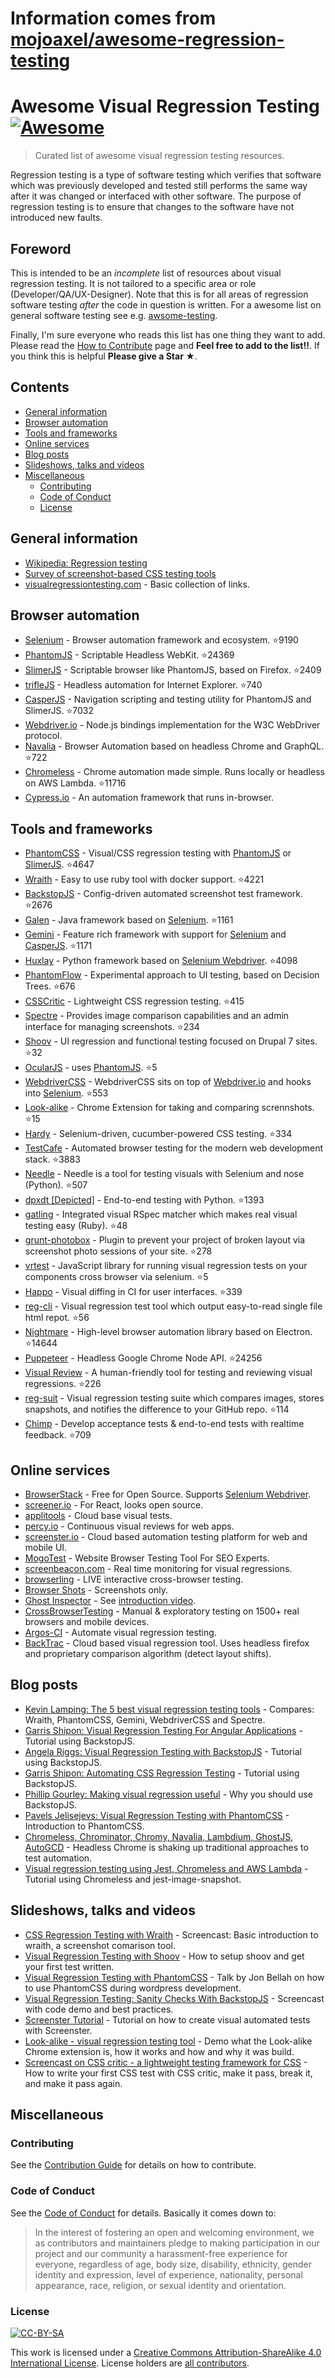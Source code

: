 # Information comes from [mojoaxel/awesome-regression-testing](https://github.com/mojoaxel/awesome-regression-testing)
# Awesome Visual Regression Testing [![Awesome](https://cdn.rawgit.com/sindresorhus/awesome/d7305f38d29fed78fa85652e3a63e154dd8e8829/media/badge.svg)](https://github.com/sindresorhus/awesome)
> Curated list of awesome visual regression testing resources.

Regression testing is a type of software testing which verifies that software which was previously developed and tested still performs the same way after it was changed or interfaced with other software. The purpose of regression testing is to ensure that changes to the software have not introduced new faults.

## Foreword
This is intended to be an *incomplete* list of resources about visual regression testing. It is not tailored to a specific area or role (Developer/QA/UX-Designer). Note that this is for all areas of regression software testing *after* the code in question is written. For a awesome list on general software testing see e.g. [awsome-testing](https://github.com/TheJambo/awesome-testing).

Finally, I'm sure everyone who reads this list has one thing they want to add. Please read the [How to Contribute](https://github.com/TheJambo/awesome-testing/blob/master/CONTRIBUTING.md) page and **Feel free to add to the list!!**. If you think this is helpful **Please give a Star ★**.

## Contents

* [General information](#general-information)
* [Browser automation](#browser-automation)
* [Tools and frameworks](#tools-and-frameworks)
* [Online services](#online-services)
* [Blog posts](#blog-posts)
* [Slideshows, talks and videos](#slideshows-talks-and-videos)
* [Miscellaneous](#Miscellaneous)
  * [Contributing](#contributing)
  * [Code of Conduct](#code-of-conduct)
  * [License](#license)

## General information

- [Wikipedia: Regression testing](https://en.wikipedia.org/wiki/Regression_testing)
- [Survey of screenshot-based CSS testing tools](https://gist.github.com/cvrebert/adf91e429906a4d746cd)
- [visualregressiontesting.com](https://visualregressiontesting.com/) - Basic collection of links.

## Browser automation

- [Selenium](https://github.com/SeleniumHQ/selenium) - Browser automation framework and ecosystem. :star:9190
- [PhantomJS](https://github.com/ariya/phantomjs) - Scriptable Headless WebKit. :star:24369
- [SlimerJS](https://github.com/laurentj/slimerjs) - Scriptable browser like PhantomJS, based on Firefox. :star:2409
- [trifleJS](https://github.com/sdesalas/trifleJS) - Headless automation for Internet Explorer. :star:740
- [CasperJS](https://github.com/casperjs/casperjs) - Navigation scripting and testing utility for PhantomJS and SlimerJS. :star:7032
- [Webdriver.io](https://github.com/webdriverio/webdriverio/) - Node.js bindings implementation for the W3C WebDriver protocol.
- [Navalia](https://github.com/joelgriffith/navalia) - Browser Automation based on headless Chrome and GraphQL. :star:722
- [Chromeless](https://github.com/graphcool/chromeless) - Chrome automation made simple. Runs locally or headless on AWS Lambda. :star:11716
- [Cypress.io](https://www.cypress.io/) - An automation framework that runs in-browser.

## Tools and frameworks

- [PhantomCSS](https://github.com/Huddle/PhantomCSS) - Visual/CSS regression testing with [PhantomJS](https://github.com/ariya/phantomjs) or [SlimerJS](https://github.com/laurentj/slimerjs). :star:4647
- [Wraith](https://github.com/BBC-News/wraith) - Easy to use ruby tool with docker support. :star:4221
- [BackstopJS](https://github.com/garris/BackstopJS) - Config-driven automated screenshot test framework. :star:2676
- [Galen](https://github.com/galenframework/galen) - Java framework based on [Selenium](https://github.com/SeleniumHQ/selenium). :star:1161
- [Gemini](https://github.com/gemini-testing/gemini) - Feature rich framework with support for [Selenium](https://github.com/SeleniumHQ/selenium) and  [CasperJS](https://github.com/casperjs/casperjs). :star:1171
- [Huxlay](https://github.com/facebookarchive/huxley) - Python framework based on [Selenium Webdriver](https://github.com/SeleniumHQ/selenium/tree/master/javascript/node/selenium-webdriver). :star:4098
- [PhantomFlow](https://github.com/Huddle/PhantomFlow) - Experimental approach to UI testing, based on Decision Trees. :star:676
- [CSSCritic](https://github.com/cburgmer/csscritic) - Lightweight CSS regression testing. :star:415
- [Spectre](https://github.com/wearefriday/spectre) - Provides image comparison capabilities and an admin interface for managing screenshots. :star:234
- [Shoov](https://github.com/shoov/shoov) - UI regression and functional testing focused on Drupal 7 sites. :star:32
- [OcularJS](https://github.com/mmacartney10/ocularjs) - uses [PhantomJS](https://github.com/ariya/phantomjs). :star:5
- [WebdriverCSS](https://github.com/webdriverio/webdrivercss) - WebdriverCSS sits on top of [Webdriver.io](https://github.com/webdriverio/webdriverio/) and hooks into [Selenium](https://github.com/SeleniumHQ/selenium). :star:553
- [Look-alike](https://github.com/kdzwinel/Look-alike) - Chrome Extension for taking and comparing scrennshots. :star:15
- [Hardy](https://github.com/thingsinjars/Hardy) - Selenium-driven, cucumber-powered CSS testing. :star:334
- [TestCafe](https://github.com/DevExpress/testcafe) - Automated browser testing for the modern web development stack. :star:3883
- [Needle](https://github.com/python-needle/needle) - Needle is a tool for testing visuals with Selenium and nose (Python). :star:507
- [dpxdt [Depicted]](https://github.com/bslatkin/dpxdt) - End-to-end testing with Python. :star:1393
- [gatling](https://github.com/gabrielrotbart/gatling) - Integrated visual RSpec matcher which makes real visual testing easy (Ruby). :star:48
- [grunt-photobox](https://github.com/stefanjudis/grunt-photobox) - Plugin to prevent your project of broken layout via screenshot photo sessions of your site. :star:278
- [vrtest](https://github.com/nathanmarks/vrtest) - JavaScript library for running visual regression tests on your components cross browser via selenium. :star:5
- [Happo](https://github.com/Galooshi/happo) - Visual diffing in CI for user interfaces. :star:339
- [reg-cli](https://github.com/bokuweb/reg-cli) - Visual regression test tool which output easy-to-read single file html repot. :star:56
- [Nightmare](https://github.com/segmentio/nightmare) - High-level browser automation library based on Electron. :star:14644
- [Puppeteer](https://github.com/GoogleChrome/puppeteer) - Headless Google Chrome Node API. :star:24256
- [Visual Review](https://github.com/xebia/VisualReview) - A human-friendly tool for testing and reviewing visual regressions. :star:226
- [reg-suit](https://github.com/reg-viz/reg-suit) - Visual regression testing suite which compares images, stores snapshots, and notifies the difference to your GitHub repo. :star:114
- [Chimp](https://github.com/xolvio/chimp) - Develop acceptance tests & end-to-end tests with realtime feedback. :star:709

## Online services

- [BrowserStack](https://www.browserstack.com) - Free for Open Source. Supports [Selenium Webdriver](https://github.com/SeleniumHQ/selenium/tree/master/javascript/node/selenium-webdriver).
- [screener.io](https://screener.io) - For React, looks open source.
- [applitools](https://applitools.com) - Cloud base visual tests.
- [percy.io](https://percy.io) - Continuous visual reviews for web apps.
- [screenster.io](http://screenster.io) - Cloud based automation testing platform for web and mobile UI.
- [MogoTest](http://mogotest.com) - Website Browser Testing Tool For SEO Experts.
- [screenbeacon.com](https://www.screenbeacon.com) - Real time monitoring for visual regressions.
- [browserling](https://www.browserling.com) - LIVE interactive cross-browser testing.
- [Browser Shots](http://browsershots.org) - Screenshots only.
- [Ghost Inspector](https://ghostinspector.com) - See [introduction video](https://vimeo.com/ghostinspector/intro).
- [CrossBrowserTesting](https://crossbrowsertesting.com) - Manual & exploratory testing on 1500+ real browsers and mobile devices.
- [Argos-CI](https://www.argos-ci.com) - Automate visual regression testing.
- [BackTrac](https://backtrac.io) - Cloud based visual regression tool. Uses headless firefox and proprietary comparison algorithm (detect layout shifts).

## Blog posts

- [Kevin Lamping: The 5 best visual regression testing tools](http://www.creativebloq.com/features/the-5-best-visual-regression-testing-tools) - Compares: Wraith, PhantomCSS, Gemini, WebdriverCSS and Spectre.
- [Garris Shipon: Visual Regression Testing For Angular Applications](https://davidwalsh.name/visual-regression-testing-angular-applications) -  Tutorial using BackstopJS.
- [Angela Riggs: Visual Regression Testing with BackstopJS](https://www.metaltoad.com/blog/visual-regression-testing-backstopjs) - Tutorial using BackstopJS.
- [Garris Shipon: Automating CSS Regression Testing](https://css-tricks.com/automating-css-regression-testing/) - Tutorial using BackstopJS.
- [Phillip Gourley: Making visual regression useful](https://medium.com/@philgourley/making-visual-regression-useful-acfae27e5031) - Why you should use BackstopJS.
- [Pavels Jelisejevs: Visual Regression Testing with PhantomCSS](https://www.sitepoint.com/visual-regression-testing-with-phantomcss) - Introduction to PhantomCSS.
- [Chromeless, Chrominator, Chromy, Navalia, Lambdium, GhostJS, AutoGCD](https://medium.com/@kensoh/chromeless-chrominator-chromy-navalia-lambdium-ghostjs-autogcd-ef34bcd26907) - Headless Chrome is shaking up traditional approaches to test automation.
- [Visual regression testing using Jest, Chromeless and AWS Lambda](https://novemberfive.co/blog/visual-regression-testing-jest-chromeless-lambda) - Tutorial using Chromeless and jest-image-snapshot.

## Slideshows, talks and videos
- [CSS Regression Testing with Wraith](https://youtu.be/gE_19L0l2q0) - Screencast: Basic introduction to wraith, a screenshot comarison tool.
- [Visual Regression Testing with Shoov](https://youtu.be/CBBiJ6YlXLc) - How to setup shoov and get your first test written.
- [Visual Regression Testing with PhantomCSS](https://youtu.be/Vp8vnXMjIfw) - Talk by Jon Bellah on how to use PhantomCSS during wordpress development.
- [Visual Regression Testing: Sanity Checks With BackstopJS](https://youtu.be/l8lGj8Zh0k4) - Screencast with code demo and best practices.
- [Screenster Tutorial](https://youtu.be/Zy8y_dGzZXI) - Tutorial on how to create visual automated tests with Screenster.
- [Look-alike - visual regression testing tool](https://youtu.be/vTyoQuC0To8) - Demo what the Look-alike Chrome extension is, how it works and how and why it was build.
- [Screencast on CSS critic - a lightweight testing framework for CSS](https://youtu.be/AqQ2bNPtF60) - How to write your first CSS test with CSS critic, make it pass, break it, and make it pass again.

## Miscellaneous

### Contributing
See the [Contribution Guide](CONTRIBUTING.md) for details on how to contribute.

### Code of Conduct
See the [Code of Conduct](CODE-OF-CONDUCT.md) for details. Basically it comes down to:
> In the interest of fostering an open and welcoming environment, we as
contributors and maintainers pledge to making participation in our project and
our community a harassment-free experience for everyone, regardless of age, body
size, disability, ethnicity, gender identity and expression, level of experience,
nationality, personal appearance, race, religion, or sexual identity and orientation.

### License
[![CC-BY-SA](http://mirrors.creativecommons.org/presskit/buttons/88x31/svg/by-sa.svg)](http://creativecommons.org/licenses/by-sa/4.0/)

This work is licensed under a [Creative Commons Attribution-ShareAlike 4.0 International License](http://creativecommons.org/licenses/by-sa/4.0/).
License holders are [all contributors](https://github.com/mojoaxel/awesome-regression-testing/graphs/contributors).

